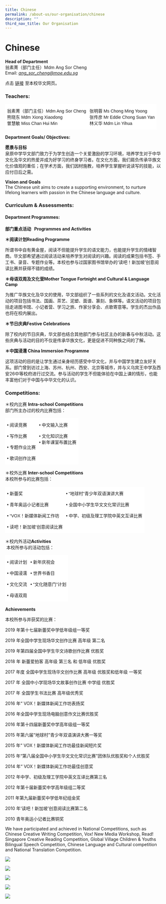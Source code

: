 ```yaml
---
title: Chinese
permalink: /about-us/our-organisation/chinese
description: ""
third_nav_title: Our Organisation
---
```

# **Chinese**

**Head of Department**     
翁素菁（部门主任）Mdm Ang Sor Cheng     
Email: [_ang\_sor\_cheng@moe.edu.sg_](mailto:ang_sor_cheng@moe.edu.sg)

点击 [链接](https://sfsschinese.wixsite.com/sfsscl) 至本校华文网页。  

### Teachers:

<table style="border-collapse:collapse;border-spacing:0" class="tg"><thead><tr><td style="background-color:#FFF;border-color:#ffffff;border-style:solid;border-width:1px;font-family:Arial, sans-serif;font-size:14px;overflow:hidden;padding:10px 5px;text-align:left;vertical-align:top;word-break:normal">翁素菁（部门主任）Mdm Ang Sor Cheng<br>熊晓东                 Mdm Xiong Xiaodong<br>曽慧敏                 Miss Chan Hui Min</td><td style="background-color:#FFF;border-color:#ffffff;border-style:solid;border-width:1px;font-family:Arial, sans-serif;font-size:14px;overflow:hidden;padding:10px 5px;text-align:left;vertical-align:top;word-break:normal">张明蓉      Ms Chong Ming Yoong<br>张传彦      Mr Eddie Chong Suan Yan<br>林义华      Mdm Lin Yihua </td></tr></thead></table>

**Department Goals/ Objectives:**

**愿景与目标**        
泉原中学华文部门致力于为学生创造一个关爱激励的学习环境，培养学生对于中华文化及华文的热爱并成为好学习的终身学习者。在文化方面，我们肩负传承华族文化价值观的重任；在学术方面，我们因材施教，培养学生掌握听说读写的技能，以应付日后之需。

**Vision and Goals**     
The Chinese unit aims to create a supporting environment, to nurture lifelong learners with passion in the Chinese language and culture.

  

### Curriculum & Assessments:

#### Department Programmes:

**部门重点活动   Programmes and Activities**

**＊阅读计划Reading Programme**

所谓书中自有黄金屋，阅读不但能提升学生的语文能力，也能提升学生的情绪智商。华文部希望通过阅读活动来培养学生对阅读的兴趣。阅读的成果包括书签、手工书、录音、专题作业等。本校也参与过国家图书馆举办的‘读吧！新加坡’创意阅读比赛并获得不错的成绩。

**＊母语双周及文化营Mother Tongue Fortnight and Cultural & Language Camp**

为推广华族文化及华文的使用，华文部组织了一些系列的文化及语文活动。文化活动的项目包括书法、国画、茶艺、泥塑、面谱、篆刻、象棋等。语文活动的项目包括走进图书馆、小记者营、学习之旅、作家分享会、点歌寄意等。学生的杰出作品也将在校内展出。

**＊节日庆典Festive Celebrations**

除了校内的节日庆典，华文部也结合其他部门参与社区主办的新春与中秋活动。这些庆典与活动的目的不仅是传承华族文化，更是促进不同种族之间的了解。

**＊中国浸濡 China Immersion Programme**

这项活动的目的是让学生通过亲身经历感受中华文化，并与中国学生建立友好关系。部门曾到访过上海、苏州、杭州、西安、北京等城市，并与义乌宾王中学及西安26中等校府进行过交流。参与活动的学生不但能体验在中国上课的情形，也能丰富他们对于中国与中华文化的认识。

  
### Competitions:

＊校内比赛 **Intra-school Competitions**  
部门所主办过的校内比赛包括：

<table style="border-collapse:collapse;border-spacing:0" class="tg"><thead><tr><td style="background-color:#ffffff;border-color:#ffffff;border-style:solid;border-width:1px;font-family:Arial, sans-serif;font-size:14px;overflow:hidden;padding:10px 5px;text-align:left;vertical-align:top;word-break:normal"> • 阅读竞赛<br><br> • 写作比赛<br><br> • 专题作业比赛<br><br> • 歌词创作比赛<br></td><td style="background-color:#ffffff;border-color:#ffffff;border-style:solid;border-width:1px;font-family:Arial, sans-serif;font-size:14px;overflow:hidden;padding:10px 5px;text-align:left;vertical-align:top;word-break:normal"> • 中文输入比赛<br><br> • 文化知识比赛<br> • 新年课室布置比赛<br></td></tr></thead></table>

＊校外比赛 **Inter-school Competitions**       
本校所参与的比赛包括：

<table style="border-collapse:collapse;border-spacing:0" class="tg"><thead><tr><td style="background-color:#ffffff;border-color:#ffffff;border-style:solid;border-width:1px;font-family:Arial, sans-serif;font-size:14px;overflow:hidden;padding:10px 5px;text-align:left;vertical-align:top;word-break:normal"> • 新蕾奖<br><br> • 青年奥运小记者比赛<br><br> • “VOX！新媒体新闻工作坊<br><br> • 读吧！新加坡’创意阅读比赛<br></td><td style="background-color:#ffffff;border-color:#ffffff;border-style:solid;border-width:1px;font-family:Arial, sans-serif;font-size:14px;overflow:hidden;padding:10px 5px;text-align:left;vertical-align:top;word-break:normal"> • “地球村”青少年双语演讲大赛<br><br> • 全国中小学生华文文化常识比赛<br><br> • 中学、初级及理工学院中英文互译比赛<br></td></tr></thead></table>
  
	
＊校内外活动**Activities**  
 本校所参与的活动包括：  

<table style="border-collapse:collapse;border-spacing:0" class="tg"><thead><tr><td style="background-color:#ffffff;border-color:#ffffff;border-style:solid;border-width:1px;font-family:Arial, sans-serif;font-size:14px;overflow:hidden;padding:10px 5px;text-align:left;vertical-align:top;word-break:normal"> • 阅读计划<br><br> • 中国浸濡<br><br> • 文化交流<br><br> • 母语双周<br></td><td style="background-color:#ffffff;border-color:#ffffff;border-style:solid;border-width:1px;font-family:Arial, sans-serif;font-size:14px;overflow:hidden;padding:10px 5px;text-align:left;vertical-align:top;word-break:normal"> • 新年庆祝会<br><br> • 世界书香日<br><br> • “文化随意门”计划</td></tr></thead></table>



**Achievements**

本校所参与并获奖的比赛：

2019 年第十七届新蕾奖中学低年级组一等奖

2019 年全国中学生现场华文创作比赛 高年级 第二名

2019 年第四届全国中学生华文诗歌创作比赛 优胜奖

2018 年 新蕾爱拍客 高年级 第三名 和 低年级 优胜奖

2017 年度 全国中学生现场华文创作比赛 高年级 优胜奖和低年级 一等奖

2017 年 全国中小学现场华文故事创作比赛 中学组 优胜奖

2017 年 全国学生书法比赛 高年级优秀奖

2016 年“ VOX！新媒体新闻工作坊表扬奖

2016 年全国中学生现场电脑创意作文比赛优胜奖

2016 年第十四届新蕾奖中学高年级组一等奖

2015 年第六届“地球村”青少年双语演讲大赛一等奖

2015 年“ VOX！新媒体新闻工作坊最佳新闻短片奖

2015 年“第八届全国中小学生华文文化常识比赛”团体队优胜奖和个人优胜奖

2014 年“ VOX！新媒体新闻工作坊最佳创意奖

2012 年中学、初级及理工学院中英文互译比赛第三名

2012 年第十届新蕾奖中学高年级组二等奖

2011 年第九届新蕾奖中学低年纪组金奖

2010 年‘读吧！新加坡’创意阅读比赛第二名

2010 青年奥运小记者比赛铜奖

We have participated and achieved in National Competitions, such as Chinese Creative Writing Competition, Vox! New Media Workshop, Read! Singapore Creative Reading Competition, Global Village Children & Youths Bilingual Speech Competition, Chinese Language and Cultural competition and National Translation Competition.

![](/images/CSUN2121.jpg)

![](/images/EGXU2073.jpg)

![](/images/FMEF8236.jpg)

![](/images/UBEC8909.jpg)

![](/images/DJJK6101-1.jpg)